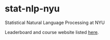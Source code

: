 stat-nlp-nyu
============

Statistical Natural Language Processing at NYU

Leaderboard and course website listed [here](http://cs.nyu.edu/courses/fall15/CSCI-GA.3033-008/).

